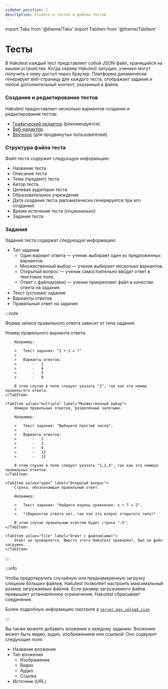 ```yaml
---
sidebar_position: 2
description: Узнайте о тестах и файлах тестов
---
```


import Tabs from '@theme/Tabs'
import TabItem from '@theme/TabItem'

# Тесты

В Hakutest каждый тест представляет собой JSON-файл, хранящийся на вашем устройстве. Когда сервер Hakutest запущен, ученики могут получить к нему доступ через браузер. Платформа динамически генерирует веб-страницу для каждого теста, отображает задания и любой дополнительный контент, указанный в файле.

### Создание и редактирование тестов

Hakutest предоставляет несколько вариантов создания и редактирования тестов:

-   [Графический редактор](/docs/gui/editor) (рекомендуется).
-   [Веб-редактор](/docs/web/test-editor).
-   [Вручную](/docs/advanced/tests/manual-edit) (для продвинутых пользователей).

### Структура файла теста

Файл теста содержит следующую информацию:

-   Название теста
-   Описание теста
-   Тема (предмет) теста
-   Автор теста
-   Целевая аудитория теста
-   Образовательное учреждение
-   Дата создания теста (автоматически генерируется при его создании)
-   Время истечения теста (опционально)
-   Задания теста

### Задания

Задания теста содержат следующую информацию:

-   Тип задания
    -   Один вариант ответа &mdash; ученик выбирает один из предложенных вариантов.
    -   Множественный выбор &mdash; ученик выбирает несколько вариантов.
    -   Открытый вопрос &mdash; ученик самостоятельно вводит ответ в текстовое поле.
    -   Ответ с файлом(ами) &mdash; ученик прикрепляет файл в качестве ответа на задание.
-   Текст (условия) задания
-   Варианты ответов
-   Правильный ответ на задание

:::note

Форма записи правильного ответа зависит от типа задания.

<Tabs>
    <TabItem value="single" label="Один вариант ответа" default>
        Номер правильного варианта ответа.

        Например:

        >   Текст задания: "2 + 2 = ?"
        >
        >   Варианты ответов:
        >       -   1
        >       -   4
        >       -   5
        >       -   9

        В этом случае в поле следует указать "2", так как это номер правильгого ответа.
    </TabItem>

    <TabItem value="multiple" label="Множественный выбор">
        Номера правильных ответов, разделённые запятыми.

        Например:

        >   Текст задания: "Выберите простые числа".
        >
        >   Варианты ответов:
        >       -   2
        >       -   3
        >       -   9
        >       -   13
        >       -   15

        В этом случае в поле следует указать "1,2,4", так как это номера правильных ответов.
    </TabItem>

    <TabItem value="open" label="Открытый вопрос">
        Строка, обозначающая правильный ответ.

        Например:

        >   Текст задания: "Найдите корень уравнения: x + 7 = 2".
        >
        >   *(Вариантов ответа нет, так как это вопрос открытого типа)*

        В этом случае правильным ответом будет строка "-5".
    </TabItem>

    <TabItem value="file" label="Ответ с файлом(ами)">
        Ответ не проверяется. Вместо этого Hakutest проверяет, был ли файл загружен.
    </TabItem>

</Tabs>

:::

:::info

Чтобы предотвратить случайную или преднамеренную загрузку слишком больших файлов, Hakutest позволяет настроить максимальный размер загружаемых файлов. Если размер загружаемого файла превышает установленное ограничение, Hakutest сбрасывает соединение.

Более подробную информацию смотрите в [`server.max_upload_size`](/docs/configuration/server#max_upload_size).

:::

Вы также можете добавить вложение к каждому заданию. Вложение может быть видео, аудио, изображением или ссылкой. Оно содержит следующие поля:

-   Название вложения
-   Тип вложения
    -   Изображение
    -   Видео
    -   Аудио
    -   Ссылка
-   Источник (URL)
